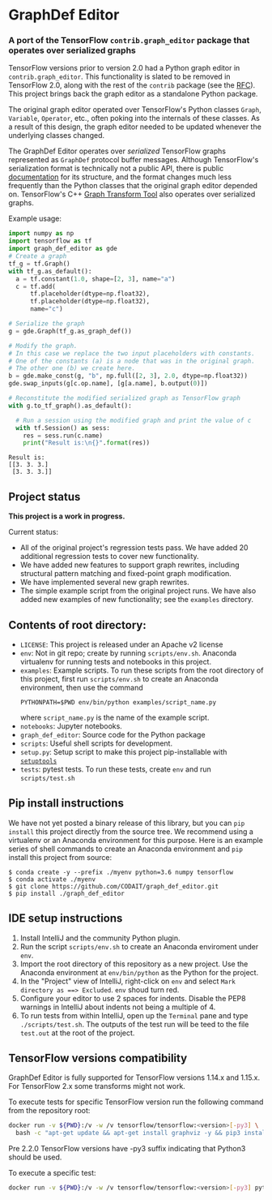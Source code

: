 # GraphDef Editor

### A port of the TensorFlow `contrib.graph_editor` package that operates over serialized graphs

TensorFlow versions prior to version 2.0 had a Python graph editor in
`contrib.graph_editor`. This functionality is slated to be removed in 
TensorFlow 2.0, along with the rest of the `contrib` package (see the 
[RFC](https://github.com/tensorflow/community/blob/master/rfcs/20180907-contrib-sunset.md)).
This project brings back the graph editor as a standalone Python package.

The original graph editor operated over TensorFlow's Python classes `Graph`,
`Variable`, `Operator`, etc., often poking into the internals of these classes. 
As a result of this design, the graph editor needed to be updated whenever the
underlying classes changed.

The GraphDef Editor operates over *serialized* TensorFlow graphs represented as
`GraphDef` protocol buffer messages. Although TensorFlow's serialization format 
is technically not a public API, there is public 
[documentation](https://www.tensorflow.org/guide/extend/model_files) 
for its structure, and the format changes much less frequently than the Python 
classes that the original graph editor depended on. TensorFlow's C++ 
[Graph Transform Tool](https://github.com/tensorflow/tensorflow/blob/master/tensorflow/tools/graph_transforms/README.md)
also operates over serialized graphs.

Example usage:

```python
import numpy as np
import tensorflow as tf
import graph_def_editor as gde
# Create a graph
tf_g = tf.Graph()
with tf_g.as_default():
  a = tf.constant(1.0, shape=[2, 3], name="a")
  c = tf.add(
      tf.placeholder(dtype=np.float32),
      tf.placeholder(dtype=np.float32),
      name="c")

# Serialize the graph
g = gde.Graph(tf_g.as_graph_def())

# Modify the graph.
# In this case we replace the two input placeholders with constants.
# One of the constants (a) is a node that was in the original graph.
# The other one (b) we create here.
b = gde.make_const(g, "b", np.full([2, 3], 2.0, dtype=np.float32))
gde.swap_inputs(g[c.op.name], [g[a.name], b.output(0)])

# Reconstitute the modified serialized graph as TensorFlow graph
with g.to_tf_graph().as_default():

  # Run a session using the modified graph and print the value of c
  with tf.Session() as sess:
    res = sess.run(c.name)
    print("Result is:\n{}".format(res))
```

```
Result is:
[[3. 3. 3.]
 [3. 3. 3.]]
```

## Project status

**This project is a work in progress.**

Current status:

* All of the original project's regression tests pass. We have added 20
  additional regression tests to cover new functionality.
* We have added new features to support graph rewrites, including structural
  pattern matching and fixed-point graph modification.
* We have implemented several new graph rewrites. 
* The simple example script from the original project runs. We have also added
  new examples of new functionality; see the `examples` directory.

## Contents of root directory:

* `LICENSE`: This project is released under an Apache v2 license
* `env`: Not in git repo; create by running `scripts/env.sh`. Anaconda virtualenv
  for running tests and notebooks in this project.
* `examples`: Example scripts.  To run these scripts from the root directory
   of this project, first run `scripts/env.sh` to create an Anaconda
   environment, then use the command 
  ```
  PYTHONPATH=$PWD env/bin/python examples/script_name.py
  ```
  where `script_name.py` is the name of the example script.
* `notebooks`: Jupyter notebooks.
* `graph_def_editor`: Source code for the Python package
* `scripts`: Useful shell scripts for development.
* `setup.py`: Setup script to make this project pip-installable with 
   [`setuptools`](https://setuptools.readthedocs.io/en/latest/)
* `tests`: pytest tests. To run these tests, create `env` and run
  `scripts/test.sh`

## Pip install instructions

We have not yet posted a binary release of this library, but you can `pip
install` this project directly from the source tree. We recommend using a 
virtualenv or an Anaconda environment for this purpose. 
Here is an example series of shell commands to create an Anaconda environment
and `pip` install this project from source:

```
$ conda create -y --prefix ./myenv python=3.6 numpy tensorflow
$ conda activate ./myenv
$ git clone https://github.com/CODAIT/graph_def_editor.git
$ pip install ./graph_def_editor
```


## IDE setup instructions

1. Install IntelliJ and the community Python plugin.
2. Run the script `scripts/env.sh` to create an Anaconda enviroment under `env`.
3. Import the root directory of this repository as a new project.
   Use the Anaconda environment at `env/bin/python` as the Python for
   the project.
4. In the "Project" view of IntelliJ, right-click on `env` and select 
   `Mark directory as ==> Excluded`. `env` shoud turn red.
5. Configure your editor to use 2 spaces for indents. Disable the PEP8 warnings
   in IntelliJ about indents not being a multiple of 4.
6. To run tests from within IntelliJ, open up the `Terminal` pane and type
   `./scripts/test.sh`. The outputs of the test run will be teed to the file
   `test.out` at the root of the project.


## TensorFlow versions compatibility

GraphDef Editor is fully supported for TensorFlow versions 1.14.x and 1.15.x.
For TensorFlow 2.x some transforms might not work.

To execute tests for specific TensorFlow version run the following command from the repository root:
```sh
docker run -v ${PWD}:/v -w /v tensorflow/tensorflow:<version>[-py3] \
  bash -c "apt-get update && apt-get install graphviz -y && pip3 install -U pytest graphviz ipython && pytest"
```

Pre 2.2.0 TensorFlow versions have -py3 suffix indicating that Python3 should be used.

To execute a specific test:
```sh
docker run -v ${PWD}:/v -w /v tensorflow/tensorflow:<version>[-py3] python -m tests.transform_test
```



